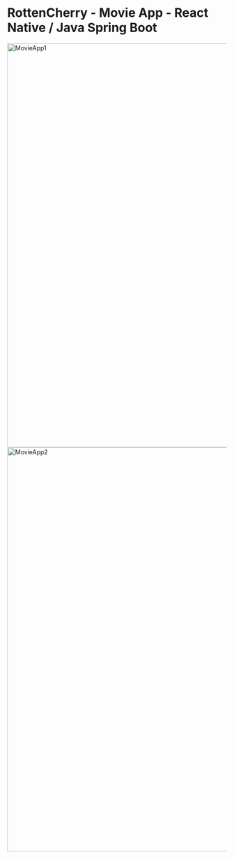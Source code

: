 # RottenCherry - Movie App - React Native / Java Spring Boot

<img width="925" alt="MovieApp1" src="https://github.com/oguzzhanturkmen/movie-app-rottencherry-react-native/assets/111460897/fc52e382-4cbf-4324-b20e-aa15ba54796d">
<img width="925" alt="MovieApp2" src="https://github.com/oguzzhanturkmen/movie-app-rottencherry-react-native/assets/111460897/bf21be3d-b928-4e54-983a-97d9275d40b3">

